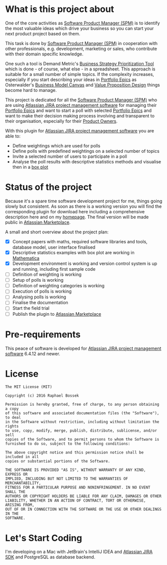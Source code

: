 # What is this project about

One of the core activities as [Software Product Manager (SPM)](http://community.ispma.org/body-of-knowledge/) is to identify the most valuable ideas which drive your business so you can start your next product project based on them.

This task is done by [Software Product Manager (SPM)](http://community.ispma.org/body-of-knowledge/) in cooperation with other professionals, e.g. development, marketing or sales, who contribute with their domain specific knowledge.

One such a tool is Demand Metric's [Business Strategy Prioritization Tool](http://www.demandmetric.com/content/business-strategy-prioritization-tool) which is done - of course, what else - in a spreadsheet.
This approach is suitable for a small number of simple topics. If the complexity increases, especially if you start describing your ideas in [Portfolio Epics](http://www.scaledagileframework.com/epic/) as Osterwalder's [Business Model Canvas](http://www.businessmodelgeneration.com/canvas/bmc) and [Value Proposition Design](https://strategyzer.com/books/value-proposition-design) things become hard to manage.

This project is dedicated for all the [Software Product Manager (SPM)](http://community.ispma.org/body-of-knowledge/) who are using [Atlassian JIRA project management software](https://atlassian.com/software/jira) for managing their [Portfolio Epics](http://www.scaledagileframework.com/epic/) and want to start a poll with selected [Portfolio Epics](http://www.scaledagileframework.com/epic/) and want to make their decision making process involving and transparent to their organisation, especially for their [Product Owners](http://www.scaledagileframework.com/product-owner/).

With this plugin for [Atlassian JIRA project management software](https://atlassian.com/software/jira) you are able to:
* Define weightings which are used for polls
* Define polls with predefined weightings on a selected number of topics
* Invite a selected number of users to participate in a poll
* Analyse the poll results with descriptive statistics methods and visualise then in a [box plot](https://en.wikipedia.org/wiki/Box_plot)

# Status of the project

Because it's a spare time software development project for me, things going slowly but consistent. As soon as there is a working version you will find the corresponding plugin for download here including a comprehensive description here and on my [homepage](http://raphaelbossek.wordpress.com).
The final version will be made public in [Atlassian Marketplace](https://marketplace.atlassian.com/).

A small and short overview about the project plan:
- [x] Concept papers with maths, required software libraries and tools, database model, user interface finalised 
- [x] Descriptive statistics examples with box plot are working in [Mathematica](http://mathematica.stackexchange.com/questions/102911/inverted-empirical-cdf-with-averaging-including-boxwhiskerchart)
- [x] Development environment is working and version control system is up and running, including first sample code
- [ ] Definition of weighting is working
- [ ] Setup of polls is working
- [ ] Definition of weighting categories is working
- [ ] Execution of polls is working
- [ ] Analysing polls is working
- [ ] Finalise the documentation
- [ ] Start the field trial
- [ ] Publish the plugin to [Atlassian Marketplace](https://marketplace.atlassian.com/)

# Pre-requirements

This peace of software is developed for [Atlassian JIRA project management software](https://atlassian.com/software/jira) 6.4.12 and newer.

# License

```
The MIT License (MIT)

Copyright (c) 2016 Raphael Bossek

Permission is hereby granted, free of charge, to any person obtaining a copy
of this software and associated documentation files (the "Software"), to deal
in the Software without restriction, including without limitation the rights
to use, copy, modify, merge, publish, distribute, sublicense, and/or sell
copies of the Software, and to permit persons to whom the Software is
furnished to do so, subject to the following conditions:

The above copyright notice and this permission notice shall be included in all
copies or substantial portions of the Software.

THE SOFTWARE IS PROVIDED "AS IS", WITHOUT WARRANTY OF ANY KIND, EXPRESS OR
IMPLIED, INCLUDING BUT NOT LIMITED TO THE WARRANTIES OF MERCHANTABILITY,
FITNESS FOR A PARTICULAR PURPOSE AND NONINFRINGEMENT. IN NO EVENT SHALL THE
AUTHORS OR COPYRIGHT HOLDERS BE LIABLE FOR ANY CLAIM, DAMAGES OR OTHER
LIABILITY, WHETHER IN AN ACTION OF CONTRACT, TORT OR OTHERWISE, ARISING FROM,
OUT OF OR IN CONNECTION WITH THE SOFTWARE OR THE USE OR OTHER DEALINGS IN THE
SOFTWARE.
```

# Let's Start Coding

I'm developing on a Mac with JetBrain's IntelliJ IDEA and [Atlassian JIRA SDK](https://developer.atlassian.com/docs/developer-tools/working-with-the-sdk) and PostgreSQL as database backend.
